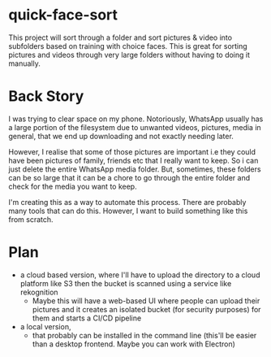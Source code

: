 # quick-face-sort
This project will sort through a folder and sort pictures & video into subfolders based on training with choice faces. This is great for sorting pictures and videos through very large folders without having to doing it manually.

# Back Story
I was trying to clear space on my phone. Notoriously, WhatsApp usually has a large portion of the filesystem due to unwanted videos, pictures, media in general, that we end up downloading and not exactly needing later. 

However, I realise that some of those pictures are important i.e they could have been pictures of family, friends etc that I really want to keep. So i can just delete the entire WhatsApp media folder. But, sometimes, these folders can be so large that it can be a chore to go through the entire folder and check for the media you want to keep.

I'm creating this as a way to automate this process. There are probably many tools that can do this. However, I want to build something like this from scratch.

# Plan
- a cloud based version, where I'll have to upload the directory to a cloud platform like S3 then the bucket is scanned using a service like rekognition
  - Maybe this will have a web-based UI where people can upload their pictures and it creates an isolated bucket (for security purposes) for them and starts a CI/CD pipeline
- a local version,
  - that probably can be installed in the command line (this'll be easier than a desktop frontend. Maybe you can work with Electron)
